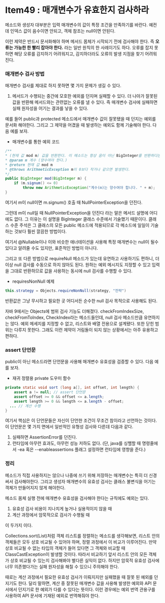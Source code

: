 # Item49 : 매개변수가 유효한지 검사하라

메소드와 생성자 대부분은 입력 매개변수의 값이 특정 조건을 만족하기를 바란다. 예컨데 인덱스 값이 음수이면 안되고, 객체 참조는 null이면 안된다.

이런 제약은 반드시 문서화해야 하며 메서드 몸체가 시작되기 전에 검사해야 한다. 즉 **오류는 가능한 한 빨리 잡아야 한다.** 라는 일반 원칙의 한 사례이기도 하다. 오류를 잡지 못하면 해당 오류를 감지하기 어려워지고, 감지하더라도 오류의 발생 지점을 찾기 어려워진다.



### 매개변수 검사 방법

매개변수 검사를 제대로 하지 못하면 몇 가지 문제가 생길 수 있다.

1. 메서드가 수행되는 중간에 모호한 예외를 던지며 실패할 수 있다. 더 나아가 잘못된 값을 반환해 메서드와는 관련없는 오류를 낼 수 있다. 즉 매개변수 검사에 실패하면 실패 원자성을 어기는 결과를 낳을 수 있다.

예를 들어 public과 protected 메소드에서 매개변수 값이 잘못됐을 때 던지는 예외를 문서화 해야한다. 그리고 그 제약을 어겼을 때 발생하는 예외도 함께 기술해야 한다. 다음 예를 보자.

* 매개변수를 통한 예외 코드

```java
/**
* (현재 값 mod m) 값을 반환한다. 이 메소드는 항상 음이 아닌 BigInteger를 반환하다는 점에서 remainder 메소드와 다르다.
* @param m 계수 (양수여야 한다.)
* @return 현재 값 mod m
* @throws ArithmeticException m이 0보다 작거나 같으면 발생한다.
*/
public BigInteger mod(BigInteger m) {
	if (m.signum() <= 0)
		throw new ArithmeticException("계수(m)는 양수여야 합니다. " + m);
}
```

여기서 m이 null이면 m.signum() 호출 때 NullPointerException을 던진다. 

그런데 m이 null일 때 NullPointerException을 던진다 라는 말은 메서드 설명에 어디에도 없다. 그 이유는 이 설명을 BigInteger 클래스 수준에서 기술했기 때문이다. 클래스 수준 주석은 그 클래스의 모든 public 메소드에 적용되므로 각 메소드에 일일이 기술하는 것보다 훨씬 깔끔한 방법이다.

여기서 @Nullable이나 이와 비슷한 애너테이션을 사용해 특정 매개변수는 null이 될수 있다고 알려줄 수도 있지만, 표준적인 방법이 아니다.

그리고 또 다른 방법으로 requireNull 메소드가 있는데 유연하고 사용하기도 편하니, 더 이상 null 검사를 수동으로 하지 않아도 된다. 원하는 예외 메시지도 지정할 수 있고 입력을 그대로 반환하므로 값을 사용하는 동시에 null 검사를 수행할 수 있다.

* requiresNonNull 예제

```java
this.strategy = Objects.requireNonNull(strategy, "전략")
```

반환값은 그냥 무시하고 필요한 곳 어디서든 순수한 null 검사 목적으로 사용해도 된다.

자바 9에서는 Objects에 범위 검사 기능도 더해졌다. checkFromIndexSize, checkFromToIndex, CheckIndex라는 메소드들인데, null 검사 메소드만큼 유연하지는 않다. 예외 메세지를 지정할 수 없고, 리스트와 배열 전용으로 설계됐다. 또한 닫힌 범위는 다루지 못한다. 그래도 이런 제약이 거림돌이 되지 않는 상황에서는 아주 유용하고 편하다.



### assert 단언문

public이 아닌 메소드라면 단언문을 사용해 매개변수 유효성을 검증할 수 있다. 다음 예를 보자.

* 재귀 정렬용 private 도우미 함수

```java
private static void sort (long a[], int offset, int length) {
	assert a != null; // assert 단언문
	assert offset >= 0 && offset <= a.length;
	assert length >= 0 && length <= a.length - offset;
  ... // 계산 수행
}
```

여기서 핵심은 이 단언문들은 자신이 단언한 조건이 무조건 참이라고 선언하는 것이다. 이 단언문은 몇 가지 면에서 일반적인 유형성 검사와 다른데 다음과 같다.

1. 실패하면 AssertionError를 던진다.
2. 런타임에 아무런 효과도, 아무런 성능 저하도 없다. (단, java를 싱핼할 때 명령줄에서 -ea 혹은 --enableassertions 플래그 설정하면 런타임에 영향을 준다.)



### 정리

메소드가 직접 사용하지는 않으나 나중에 쓰기 위해 저장하는 매개변수는 특히 더 신경 써서 검사해야한다. 그리고 생성자 매개변수의 유효성 검사는 클래스 불변식을 어기는 객체가 만들어지지 않게 해야한다. 

메소드 몸체 실행 전에 매개변수 유효성을 검사해야 한다는 규칙에도 예외는 있다.

1. 유효성 검사 비용이 지나치게 높거나 실용적이지 않을 때
2. 계산 과정에서 암묵적으로 검사가 수행될 때

이 두가지 이다. 

Collections.sort(List)처럼 객체 리스트를 정렬하는 메소드를 생각해보면, 리스트 안의 객체들은 모두 상호 비교될 수 있어야 하며, 정렬 과정에서 이 비교가 이루어진다. 만약 상호 비교될 수 없는 타입의 객체가 들어 있다면 그 객체와 비교할 때 ClassCastException이 발생할 것이다. 따라서 비교하기 앞서 리스트 안의 모든 객체가 상호 비교될 수 있는지 검사해봐야 별다른 실익이 없다. 하지만 암묵적 유효성 검사에 너무 의존했다가는 실패 원자성을 해칠 수 있으니 주의해야 한다.

때로는 계산 과정에서 필요한 유효성 검사가 이뤄지지만 실패했을 때 잘못 된 예외를 던지기도 한다. 달리 말하면, 계산 중 잘못된 매개변수 값을 사용해 발생한 예외와 API 문서에서 던지기로 한 예외가 다를 수 있다는 뜻이다. 이런 경우에는 예외 번역 관용구를 사용하여 API 문서에 기재된 예외로 번역해줘야 한다.

